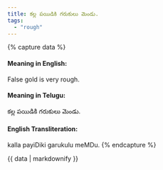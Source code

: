 ```yaml
---
title: కల్ల పయిడికి గరుకులు మెండు.
tags:
  - "rough"
---
```


{% capture data %}
#### Meaning in English:
False gold is very rough.

#### Meaning in Telugu:
కల్ల పయిడికి గరుకులు మెండు.

#### English Transliteration:
kalla payiDiki garukulu meMDu.
{% endcapture %}

<div class="notice">{{ data | markdownify }}</div>

